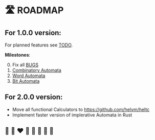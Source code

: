 # 🛣️ ROADMAP

## For 1.0.0 version:

For planned features see [TODO](../users/TODO.md).

**Milestones**:

0. Fix all [BUGS](BUGS.md)
1. [Combinatory Automata](https://github.com/helvm/helma/milestone/1) 
2. [Word Automata](https://github.com/helvm/helma/milestone/2)
3. [Bit Automata](https://github.com/helvm/helma/milestone/3)

## For 2.0.0 version:
* Move all functional Calculators to https://github.com/helvm/heltc
* Implement faster version of implerative Automata in Rust

## 🦄 🌈 ❤️ 💛 💚 💙 🤍 🖤
